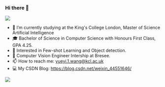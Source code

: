 ### Hi there 👋

![](https://github.com/halfrost/halfrost/blob/master/icons/header_.png)
- 🔭 I’m currently studying at the King's College London, Master of Science Artificial Intelligence
- 🎓 Bachelor of Science in Computer Science with Honours First Class, GPA 4.25.
- 🧐 Interested in Few-shot Learning and Object detection.
- 💼 Computer Vision Engineer Intership at Bresee.
- 📫 How to reach me: yueyi.1.wang@kcl.ac.uk
- 💻 My CSDN Blog: https://blog.csdn.net/weixin_44551646/

![](http://antzuhl.cn:4000/get/@66Kevin.readme)


